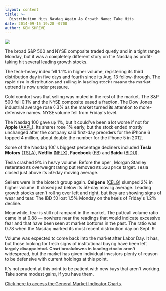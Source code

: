 ```yaml
---
layout: content
title: >-
  Distribution Hits Nasdaq Again As Growth Names Take Hits
date: 2014-09-15 19:28 -0700
author: KEN SHREVE
---
```






![](https://www.investors.com/wp-content/uploads/ibd-migrated-images/MPv_140916_635463919826815647.png)









The broad S&P 500 and NYSE composite traded quietly and in a tight range Monday, but it was a completely different story on the Nasdaq as profit-taking hit several leading growth stocks.

  

The tech-heavy index fell 1.1% in higher volume, registering its third distribution day in five days and fourth since its Aug. 13 follow-through. The rapid rise in distribution and selling in leading stocks means the market uptrend is now under pressure.

  

Cold comfort was that selling was muted in the rest of the market. The S&P 500 fell 0.1% and the NYSE composite eased a fraction. The Dow Jones industrial average rose 0.3% as the market turned its attention to more-defensive names. NYSE volume fell from Friday's level.

  

The Nasdaq 100 gave up 1%, but it could've been a lot worse if not for **Apple** ([AAPL](https://research.investors.com/quote.aspx?symbol=AAPL)). Its shares rose 1% early, but the stock ended mostly unchanged after the company said first-day preorders for the iPhone 6 topped 4 million, about double the number for the iPhone 5 in 2012.

  

Some of the Nasdaq 100's biggest percentage decliners included **Tesla Motors** ([TSLA](https://research.investors.com/quote.aspx?symbol=TSLA)), **Netflix** ([NFLX](https://research.investors.com/quote.aspx?symbol=NFLX)), **Facebook** ([FB](https://research.investors.com/quote.aspx?symbol=FB)) and **Baidu** ([BIDU](https://research.investors.com/quote.aspx?symbol=BIDU)).

  

Tesla crashed 9% in heavy volume. Before the open, Morgan Stanley reiterated its overweight rating but removed its 320 price target. Tesla closed just above its 50-day moving average.

  

Sellers were in the biotech group again. **Celgene** ([CELG](https://research.investors.com/quote.aspx?symbol=CELG)) slumped 2% in higher volume. It closed just below its 50-day moving average. Leading growth stocks aren't rolling over left and right, but they are showing signs of wear and tear. The IBD 50 lost 1.5% Monday on the heels of Friday's 1.2% decline.

  

Meanwhile, fear is still not rampant in the market. The put/call volume ratio came in at 0.88 — nowhere near the readings that would indicate excessive fear and that have been seen at market bottoms in the past. The ratio was 0.78 when the Nasdaq marked its most recent distribution day on Sept. 9.

  

Volume was expected to come back into the market after Labor Day. It has, but those looking for fresh signs of institutional buying have been left largely disappointed. Chart breakdowns in leading stocks aren't widespread, but the market has given individual investors plenty of reason to be defensive with current holdings at this point.

  

It's not prudent at this point to be patient with new buys that aren't working. Take some modest gains, if you have them.

  

[Click here to access the General Market Indicator Charts](https://www.investors.com/pdf/GMI_091614.pdf).




